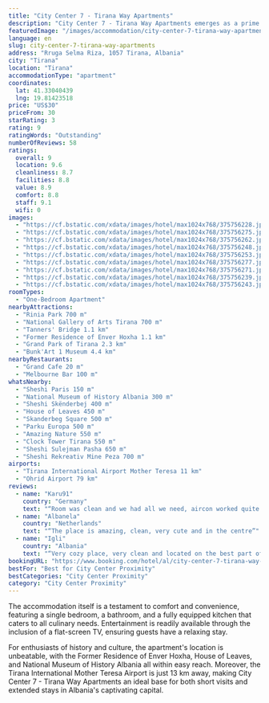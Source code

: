 ```yaml
---
title: "City Center 7 - Tirana Way Apartments"
description: "City Center 7 - Tirana Way Apartments emerges as a prime choice for travelers seeking the heart of Tirana's vibrant life, situated merely 600 meters from the iconic Skanderbeg Square and a short drive of 5."
featuredImage: "/images/accommodation/city-center-7-tirana-way-apartments-375756228.jpg"
language: en
slug: city-center-7-tirana-way-apartments
address: "Rruga Selma Riza, 1057 Tirana, Albania"
city: "Tirana"
location: "Tirana"
accommodationType: "apartment"
coordinates:
  lat: 41.33040439
  lng: 19.81423518
price: "US$30"
priceFrom: 30
starRating: 3
rating: 9
ratingWords: "Outstanding"
numberOfReviews: 58
ratings:
  overall: 9
  location: 9.6
  cleanliness: 8.7
  facilities: 8.8
  value: 8.9
  comfort: 8.8
  staff: 9.1
  wifi: 0
images:
  - "https://cf.bstatic.com/xdata/images/hotel/max1024x768/375756228.jpg?k=701a8966d632088a9f7462520a905108ebe5a1789fc13f804c495d495b8d798f&o=&hp=1"
  - "https://cf.bstatic.com/xdata/images/hotel/max1024x768/375756275.jpg?k=52a7f6fc1e6e90e7ba60aaf3767f3d95421df5cbb44ee429b0da68752b797b1f&o=&hp=1"
  - "https://cf.bstatic.com/xdata/images/hotel/max1024x768/375756262.jpg?k=04f573df215ad25a157d5e23dd0b36c7974c8c54bef20691cc212536cffbcc17&o=&hp=1"
  - "https://cf.bstatic.com/xdata/images/hotel/max1024x768/375756248.jpg?k=c93c9360c237f3ea1d07cbfc3ad27a008975ac0f298132c6063e36337c117498&o=&hp=1"
  - "https://cf.bstatic.com/xdata/images/hotel/max1024x768/375756253.jpg?k=e59c9b5165804c78414cfb37565e47a9931aee4e747767e0be8b64d1ab5da742&o=&hp=1"
  - "https://cf.bstatic.com/xdata/images/hotel/max1024x768/375756277.jpg?k=474d23ba2ddd408b558d20d90c4fd7cf5dc81560afa505a60cc79d862d32bef5&o=&hp=1"
  - "https://cf.bstatic.com/xdata/images/hotel/max1024x768/375756271.jpg?k=07bacfaf51826327c5c2c8a21eb0e17e6adf783f82dcef3d8864838572da96be&o=&hp=1"
  - "https://cf.bstatic.com/xdata/images/hotel/max1024x768/375756239.jpg?k=1d6f9ca3c9df8dfcaa2bfbc6c549df3b7ff4995e730c9bcc96d628e25a0cf2ac&o=&hp=1"
  - "https://cf.bstatic.com/xdata/images/hotel/max1024x768/375756243.jpg?k=f9abcd93b6437b38732d3ee6fb9b2b73a3ffb5ae4ea253d0313c582793158b02&o=&hp=1"
roomTypes:
  - "One-Bedroom Apartment"
nearbyAttractions:
  - "Rinia Park 700 m"
  - "National Gallery of Arts Tirana 700 m"
  - "Tanners' Bridge 1.1 km"
  - "Former Residence of Enver Hoxha 1.1 km"
  - "Grand Park of Tirana 2.3 km"
  - "Bunk'Art 1 Museum 4.4 km"
nearbyRestaurants:
  - "Grand Cafe 20 m"
  - "Melbourne Bar 100 m"
whatsNearby:
  - "Sheshi Paris 150 m"
  - "National Museum of History Albania 300 m"
  - "Sheshi Skënderbej 400 m"
  - "House of Leaves 450 m"
  - "Skanderbeg Square 500 m"
  - "Parku Europa 500 m"
  - "Amazing Nature 550 m"
  - "Clock Tower Tirana 550 m"
  - "Sheshi Sulejman Pasha 650 m"
  - "Sheshi Rekreativ Mine Peza 700 m"
airports:
  - "Tirana International Airport Mother Teresa 11 km"
  - "Ohrid Airport 79 km"
reviews:
  - name: "Karu91"
    country: "Germany"
    text: "“Room was clean and we had all we need, aircon worked quite well, bed was comfy. It was calm and relaxing to sleep there. We had a fridge and a balcony with a small kitchen, which we didnt use. We were able to store luggage in room, directly after...”"
  - name: "Albanela"
    country: "Netherlands"
    text: "“The place is amazing, clean, very cute and in the centre”"
  - name: "Igli"
    country: "Albania"
    text: "“Very cozy place, very clean and located on the best part of Tirana, and well equipped in amenties. Very communicative host. Definitely would stay there again!”"
bookingURL: "https://www.booking.com/hotel/al/city-center-7-tirana-way-apartments.en-gb.html?aid=8035640"
bestFor: "Best for City Center Proximity"
bestCategories: "City Center Proximity"
category: "City Center Proximity"
---
```


The accommodation itself is a testament to comfort and convenience, featuring a single bedroom, a bathroom, and a fully equipped kitchen that caters to all culinary needs. Entertainment is readily available through the inclusion of a flat-screen TV, ensuring guests have a relaxing stay. 

For enthusiasts of history and culture, the apartment's location is unbeatable, with the Former Residence of Enver Hoxha, House of Leaves, and National Museum of History Albania all within easy reach. Moreover, the Tirana International Mother Teresa Airport is just 13 km away, making City Center 7 - Tirana Way Apartments an ideal base for both short visits and extended stays in Albania's captivating capital.
